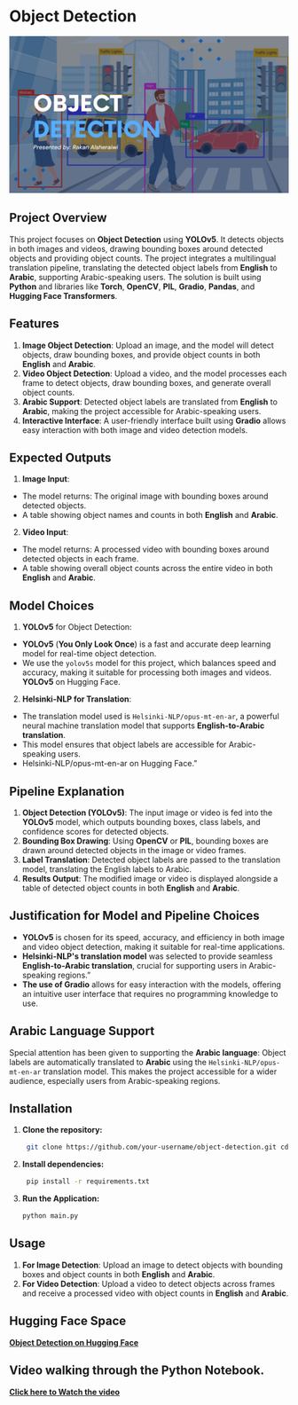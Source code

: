 # Object Detection
![نص بديل](https://raw.githubusercontent.com/Rakan-Alsheraiwi/Object-Detection/refs/heads/main/download.png)

## Project Overview
This project focuses on **Object Detection** using **YOLOv5**. It detects objects in both images and videos, drawing bounding boxes around detected objects and providing object counts. The project integrates a multilingual translation pipeline, translating the detected object labels from **English** to **Arabic**, supporting Arabic-speaking users. The solution is built using **Python** and libraries like **Torch**, **OpenCV**, **PIL**, **Gradio**, **Pandas**, and **Hugging Face Transformers**.

## Features
1. **Image Object Detection**: Upload an image, and the model will detect objects, draw bounding boxes, and provide object counts in both **English** and **Arabic**.
2. **Video Object Detection**: Upload a video, and the model processes each frame to detect objects, draw bounding boxes, and generate overall object counts.
3. **Arabic Support**: Detected object labels are translated from **English** to **Arabic**, making the project accessible for Arabic-speaking users.
4. **Interactive Interface**: A user-friendly interface built using **Gradio** allows easy interaction with both image and video detection models.

## Expected Outputs
1. **Image Input**:
- The model returns: The original image with bounding boxes around detected objects.
- A table showing object names and counts in both **English** and **Arabic**.
2. **Video Input**:
- The model returns: A processed video with bounding boxes around detected objects in each frame.
- A table showing overall object counts across the entire video in both **English** and **Arabic**.

## Model Choices
1. **YOLOv5** for Object Detection: 
- **YOLOv5** (**You Only Look Once**) is a fast and accurate deep learning model for real-time object detection.
-  We use the `yolov5s` model for this project, which balances speed and accuracy, making it suitable for processing both images and videos.
**YOLOv5** on Hugging Face.

2. **Helsinki-NLP for Translation**:
- The translation model used is `Helsinki-NLP/opus-mt-en-ar`, a powerful neural machine translation model that supports **English-to-Arabic translation**.
- This model ensures that object labels are accessible for Arabic-speaking users.
- Helsinki\-NLP/opus\-mt\-en\-ar on Hugging Face.”

## Pipeline Explanation
1. **Object Detection (YOLOv5)**: The input image or video is fed into the **YOLOv5** model, which outputs bounding boxes, class labels, and confidence scores for detected objects.
2. **Bounding Box Drawing**: Using **OpenCV** or **PIL**, bounding boxes are drawn around detected objects in the image or video frames.
3. **Label Translation**:  Detected object labels are passed to the translation model, translating the English labels to Arabic.
4. **Results Output**:  The modified image or video is displayed alongside a table of detected object counts in both **English** and **Arabic**.

## Justification for Model and Pipeline Choices
- **YOLOv5** is chosen for its speed, accuracy, and efficiency in both image and video object detection, making it suitable for real-time applications.
- **Helsinki-NLP's translation model** was selected to provide seamless **English-to-Arabic translation**, crucial for supporting users in Arabic-speaking regions.”
- **The use of Gradio** allows for easy interaction with the models, offering an intuitive user interface that requires no programming knowledge to use.

## Arabic Language Support
Special attention has been given to supporting the **Arabic language**: Object labels are automatically translated to **Arabic** using the `Helsinki-NLP/opus-mt-en-ar` translation model. This makes the project accessible for a wider audience, especially users from Arabic-speaking regions.

## Installation

1. **Clone the repository:** 
   ```bash
    git clone https://github.com/your-username/object-detection.git cd object-detection
   ```
2. **Install dependencies:**
   ```bash
    pip install -r requirements.txt
   ```
4. **Run the Application:**
   ```bash
   python main.py
   ```
## Usage
1. **For Image Detection**: Upload an image to detect objects with bounding boxes and object counts in both **English** and **Arabic**.
2. **For Video Detection**: Upload a video to detect objects across frames and receive a processed video with object counts in **English** and **Arabic**.
   
## Hugging Face Space

[**Object Detection on Hugging Face**](https://huggingface.co/spaces/RakanAlsheraiwi/ObjectDetection)

## Video walking through the Python Notebook.
[**Click here to Watch the video**](https://drive.google.com/file/d/)




